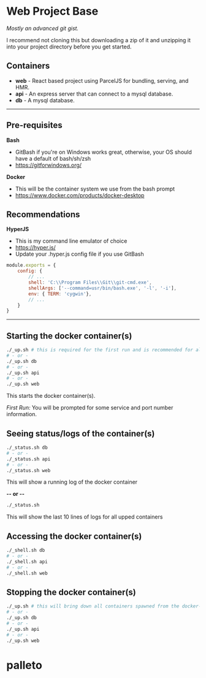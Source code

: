 # Web Project Base

*Mostly an advanced git gist.*

I recommend not cloning this but downloading a zip of it and unzipping it into your project directory before you get started.

## Containers
- **web** - React based project using ParcelJS for bundling, serving, and HMR.
- **api** - An express server that can connect to a mysql database.
- **db** - A mysql database.

---

## Pre-requisites

**Bash**
- GitBash if you're on Windows works great, otherwise, your OS should have a default of bash/sh/zsh
- https://gitforwindows.org/

**Docker**
- This will be the container system we use from the bash prompt
- https://www.docker.com/products/docker-desktop

## Recommendations

**HyperJS**
- This is my command line emulator of choice
- https://hyper.is/
- Update your .hyper.js config file if you use GitBash
```js
module.exports = {
	config: {
		// ...
		shell: 'C:\\Program Files\\Git\\git-cmd.exe',
		shellArgs: ['--command=usr/bin/bash.exe', '-l', '-i'],
		env: { TERM: 'cygwin'},
		// ...
	}
}
```

---

## Starting the docker container(s)

```bash
./_up.sh # this is required for the first run and is recommended for all subsequent runs
# - or -
./_up.sh db
# - or -
./_up.sh api
# - or -
./_up.sh web
```
This starts the docker container(s). 

*First Run:* You will be prompted for some service and port number information.

## Seeing status/logs of the container(s)

```bash
./_status.sh db
# - or -
./_status.sh api
# - or -
./_status.sh web
```
This will show a running log of the docker container

**-- or --**

```bash
./_status.sh 
```
This will show the last 10 lines of logs for all upped containers


## Accessing the docker container(s)

```bash
./_shell.sh db
# - or -
./_shell.sh api
# - or -
./_shell.sh web
```

## Stopping the docker container(s)

```bash
./_up.sh # this will bring down all containers spawned from the docker-compose.yml file
# - or -
./_up.sh db
# - or -
./_up.sh api
# - or -
./_up.sh web
```
# palleto
